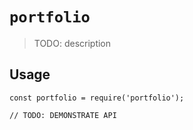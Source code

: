 # `portfolio`

> TODO: description

## Usage

```
const portfolio = require('portfolio');

// TODO: DEMONSTRATE API
```

